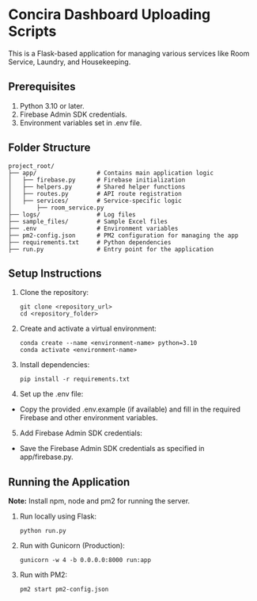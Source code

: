 # Concira Dashboard Uploading Scripts

This is a Flask-based application for managing various services like Room Service, Laundry, and Housekeeping.


## Prerequisites

1. Python 3.10 or later.
2. Firebase Admin SDK credentials.
3. Environment variables set in .env file.


## Folder Structure

```
project_root/
├── app/                 # Contains main application logic
│   ├── firebase.py      # Firebase initialization
│   ├── helpers.py       # Shared helper functions
│   ├── routes.py        # API route registration
│   ├── services/        # Service-specific logic
│       ├── room_service.py
├── logs/                # Log files
├── sample_files/        # Sample Excel files
├── .env                 # Environment variables
├── pm2-config.json      # PM2 configuration for managing the app
├── requirements.txt     # Python dependencies
├── run.py               # Entry point for the application
```

## Setup Instructions

1. Clone the repository:
    ```
    git clone <repository_url>
    cd <repository_folder>
    ```

2. Create and activate a virtual environment:
    ```
    conda create --name <environment-name> python=3.10
    conda activate <environment-name>
    ```

3. Install dependencies:

    ```
    pip install -r requirements.txt
    ```

4. Set up the .env file:

- Copy the provided .env.example (if available) and fill in the required Firebase and other environment variables.

5. Add Firebase Admin SDK credentials:
- Save the Firebase Admin SDK credentials as specified in app/firebase.py.

## Running the Application

**Note:** Install npm, node and pm2 for running the server.

1. Run locally using Flask:

    ```
    python run.py
    ```

2. Run with Gunicorn (Production):

    ```
    gunicorn -w 4 -b 0.0.0.0:8000 run:app

    ```

3. Run with PM2:

    ```
    pm2 start pm2-config.json
    ```